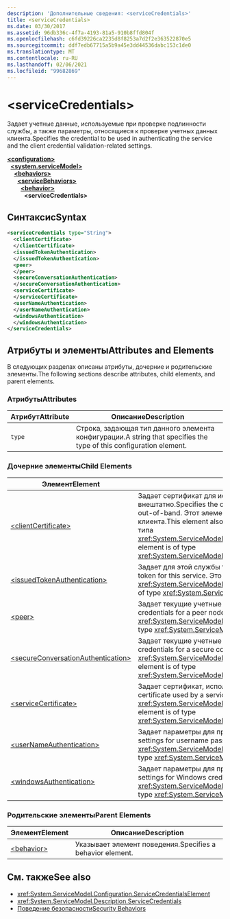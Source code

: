 ```yaml
---
description: 'Дополнительные сведения: <serviceCredentials>'
title: <serviceCredentials>
ms.date: 03/30/2017
ms.assetid: 96db336c-4f7a-4193-81a5-910b8ffd804f
ms.openlocfilehash: c6fd39226ca2235d8f8253a7d2f2e363522870e5
ms.sourcegitcommit: ddf7edb67715a5b9a45e3dd44536dabc153c1de0
ms.translationtype: MT
ms.contentlocale: ru-RU
ms.lasthandoff: 02/06/2021
ms.locfileid: "99682869"
---
```

# \<serviceCredentials>

<span data-ttu-id="0bd49-102">Задает учетные данные, используемые при проверке подлинности службы, а также параметры, относящиеся к проверке учетных данных клиента.</span><span class="sxs-lookup"><span data-stu-id="0bd49-102">Specifies the credential to be used in authenticating the service and the client credential validation-related settings.</span></span>  
  
[**\<configuration>**](../configuration-element.md)\
&nbsp;&nbsp;[**\<system.serviceModel>**](system-servicemodel.md)\
&nbsp;&nbsp;&nbsp;&nbsp;[**\<behaviors>**](behaviors.md)\
&nbsp;&nbsp;&nbsp;&nbsp;&nbsp;&nbsp;[**\<serviceBehaviors>**](servicebehaviors.md)\
&nbsp;&nbsp;&nbsp;&nbsp;&nbsp;&nbsp;&nbsp;&nbsp;[**\<behavior>**](behavior-of-servicebehaviors.md)\
&nbsp;&nbsp;&nbsp;&nbsp;&nbsp;&nbsp;&nbsp;&nbsp;&nbsp;&nbsp;**\<serviceCredentials>**  
  
## <a name="syntax"></a><span data-ttu-id="0bd49-103">Синтаксис</span><span class="sxs-lookup"><span data-stu-id="0bd49-103">Syntax</span></span>  
  
```xml  
<serviceCredentials type="String">
  <clientCertificate>
  </clientCertificate>
  <issuedTokenAuthentication>
  </issuedTokenAuthentication>
  <peer>
  </peer>
  <secureConversationAuthentication>
  </secureConversationAuthentication>
  <serviceCertificate>
  </serviceCertificate>
  <userNameAuthentication>
  </userNameAuthentication>
  <windowsAuthentication>
  </windowsAuthentication>
</serviceCredentials>
```  
  
## <a name="attributes-and-elements"></a><span data-ttu-id="0bd49-104">Атрибуты и элементы</span><span class="sxs-lookup"><span data-stu-id="0bd49-104">Attributes and Elements</span></span>  

 <span data-ttu-id="0bd49-105">В следующих разделах описаны атрибуты, дочерние и родительские элементы.</span><span class="sxs-lookup"><span data-stu-id="0bd49-105">The following sections describe attributes, child elements, and parent elements.</span></span>  
  
### <a name="attributes"></a><span data-ttu-id="0bd49-106">Атрибуты</span><span class="sxs-lookup"><span data-stu-id="0bd49-106">Attributes</span></span>  
  
|<span data-ttu-id="0bd49-107">Атрибут</span><span class="sxs-lookup"><span data-stu-id="0bd49-107">Attribute</span></span>|<span data-ttu-id="0bd49-108">Описание</span><span class="sxs-lookup"><span data-stu-id="0bd49-108">Description</span></span>|  
|---------------|-----------------|  
|`type`|<span data-ttu-id="0bd49-109">Строка, задающая тип данного элемента конфигурации.</span><span class="sxs-lookup"><span data-stu-id="0bd49-109">A string that specifies the type of this configuration element.</span></span>|  
  
### <a name="child-elements"></a><span data-ttu-id="0bd49-110">Дочерние элементы</span><span class="sxs-lookup"><span data-stu-id="0bd49-110">Child Elements</span></span>  
  
|<span data-ttu-id="0bd49-111">Элемент</span><span class="sxs-lookup"><span data-stu-id="0bd49-111">Element</span></span>|<span data-ttu-id="0bd49-112">Описание</span><span class="sxs-lookup"><span data-stu-id="0bd49-112">Description</span></span>|  
|-------------|-----------------|  
|[\<clientCertificate>](clientcertificate-of-servicecredentials.md)|<span data-ttu-id="0bd49-113">Задает сертификат для использования, когда сертификат клиента доступен внештатно.</span><span class="sxs-lookup"><span data-stu-id="0bd49-113">Specifies the certificate to be used when the client certificate is available out-of-band.</span></span> <span data-ttu-id="0bd49-114">Этот элемент также задает параметры проверки сертификата клиента.</span><span class="sxs-lookup"><span data-stu-id="0bd49-114">This element also specifies client certificate validation settings.</span></span> <span data-ttu-id="0bd49-115">Это элемент типа <xref:System.ServiceModel.Configuration.X509InitiatorCertificateServiceElement>.</span><span class="sxs-lookup"><span data-stu-id="0bd49-115">This element is of type <xref:System.ServiceModel.Configuration.X509InitiatorCertificateServiceElement>.</span></span>|  
|[\<issuedTokenAuthentication>](issuedtokenauthentication-of-servicecredentials.md)|<span data-ttu-id="0bd49-116">Задает для этой службы текущий выданный маркер.</span><span class="sxs-lookup"><span data-stu-id="0bd49-116">Specifies the current issued token for this service.</span></span> <span data-ttu-id="0bd49-117">Это элемент типа <xref:System.ServiceModel.Configuration.IssuedTokenServiceElement>.</span><span class="sxs-lookup"><span data-stu-id="0bd49-117">This element is of type <xref:System.ServiceModel.Configuration.IssuedTokenServiceElement>.</span></span>|  
|[\<peer>](peer-of-servicecredentials.md)|<span data-ttu-id="0bd49-118">Задает текущие учетные данные для однорангового узла.</span><span class="sxs-lookup"><span data-stu-id="0bd49-118">Specifies the current credentials for a peer node.</span></span> <span data-ttu-id="0bd49-119">Это элемент типа <xref:System.ServiceModel.Configuration.PeerCredentialElement>.</span><span class="sxs-lookup"><span data-stu-id="0bd49-119">This element is of type <xref:System.ServiceModel.Configuration.PeerCredentialElement>.</span></span>|  
|[\<secureConversationAuthentication>](secureconversationauthentication-of-servicecredential.md)|<span data-ttu-id="0bd49-120">Задает текущие учетные данные для безопасного сеанса.</span><span class="sxs-lookup"><span data-stu-id="0bd49-120">Specifies the current credentials for a secure conversation.</span></span> <span data-ttu-id="0bd49-121">Это элемент типа <xref:System.ServiceModel.Configuration.SecureConversationServiceElement>.</span><span class="sxs-lookup"><span data-stu-id="0bd49-121">This element is of type <xref:System.ServiceModel.Configuration.SecureConversationServiceElement>.</span></span>|  
|[\<serviceCertificate>](servicecertificate-of-servicecredentials.md)|<span data-ttu-id="0bd49-122">Задает сертификат, используемый службой для своей идентификации.</span><span class="sxs-lookup"><span data-stu-id="0bd49-122">Specifies a certificate used by a service to identify itself.</span></span> <span data-ttu-id="0bd49-123">Это элемент типа <xref:System.ServiceModel.Configuration.X509RecipientCertificateServiceElement>.</span><span class="sxs-lookup"><span data-stu-id="0bd49-123">This element is of type <xref:System.ServiceModel.Configuration.X509RecipientCertificateServiceElement>.</span></span>|  
|[\<userNameAuthentication>](usernameauthentication.md)|<span data-ttu-id="0bd49-124">Задает параметры для проверки имени пользователя и пароля.</span><span class="sxs-lookup"><span data-stu-id="0bd49-124">Specifies the settings for username password validation.</span></span> <span data-ttu-id="0bd49-125">Это элемент типа <xref:System.ServiceModel.Configuration.UserNameServiceElement>.</span><span class="sxs-lookup"><span data-stu-id="0bd49-125">This element is of type <xref:System.ServiceModel.Configuration.UserNameServiceElement>.</span></span>|  
|[\<windowsAuthentication>](windowsauthentication-of-servicecredentials.md)|<span data-ttu-id="0bd49-126">Задает параметры для проверки учетных данных ОС Windows.</span><span class="sxs-lookup"><span data-stu-id="0bd49-126">Specifies the settings for Windows credential validation.</span></span> <span data-ttu-id="0bd49-127">Это элемент типа <xref:System.ServiceModel.Configuration.WindowsServiceElement>.</span><span class="sxs-lookup"><span data-stu-id="0bd49-127">This element is of type <xref:System.ServiceModel.Configuration.WindowsServiceElement>.</span></span>|  
  
### <a name="parent-elements"></a><span data-ttu-id="0bd49-128">Родительские элементы</span><span class="sxs-lookup"><span data-stu-id="0bd49-128">Parent Elements</span></span>  
  
|<span data-ttu-id="0bd49-129">Элемент</span><span class="sxs-lookup"><span data-stu-id="0bd49-129">Element</span></span>|<span data-ttu-id="0bd49-130">Описание</span><span class="sxs-lookup"><span data-stu-id="0bd49-130">Description</span></span>|  
|-------------|-----------------|  
|[\<behavior>](behavior-of-endpointbehaviors.md)|<span data-ttu-id="0bd49-131">Указывает элемент поведения.</span><span class="sxs-lookup"><span data-stu-id="0bd49-131">Specifies a behavior element.</span></span>|  
  
## <a name="see-also"></a><span data-ttu-id="0bd49-132">См. также</span><span class="sxs-lookup"><span data-stu-id="0bd49-132">See also</span></span>

- <xref:System.ServiceModel.Configuration.ServiceCredentialsElement>
- <xref:System.ServiceModel.Description.ServiceCredentials>
- [<span data-ttu-id="0bd49-133">Поведение безопасности</span><span class="sxs-lookup"><span data-stu-id="0bd49-133">Security Behaviors</span></span>](../../../wcf/feature-details/security-behaviors-in-wcf.md)

